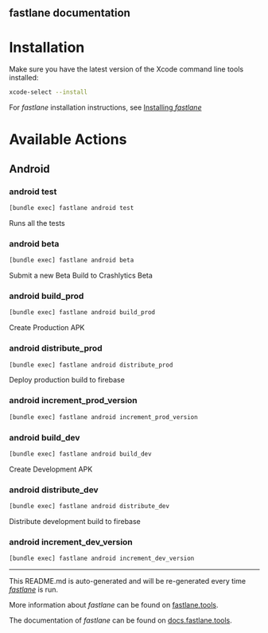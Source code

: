 fastlane documentation
----

# Installation

Make sure you have the latest version of the Xcode command line tools installed:

```sh
xcode-select --install
```

For _fastlane_ installation instructions, see [Installing _fastlane_](https://docs.fastlane.tools/#installing-fastlane)

# Available Actions

## Android

### android test

```sh
[bundle exec] fastlane android test
```

Runs all the tests

### android beta

```sh
[bundle exec] fastlane android beta
```

Submit a new Beta Build to Crashlytics Beta

### android build_prod

```sh
[bundle exec] fastlane android build_prod
```

Create Production APK

### android distribute_prod

```sh
[bundle exec] fastlane android distribute_prod
```

Deploy production build to firebase

### android increment_prod_version

```sh
[bundle exec] fastlane android increment_prod_version
```



### android build_dev

```sh
[bundle exec] fastlane android build_dev
```

Create Development APK

### android distribute_dev

```sh
[bundle exec] fastlane android distribute_dev
```

Distribute development build to firebase

### android increment_dev_version

```sh
[bundle exec] fastlane android increment_dev_version
```



----

This README.md is auto-generated and will be re-generated every time [_fastlane_](https://fastlane.tools) is run.

More information about _fastlane_ can be found on [fastlane.tools](https://fastlane.tools).

The documentation of _fastlane_ can be found on [docs.fastlane.tools](https://docs.fastlane.tools).
